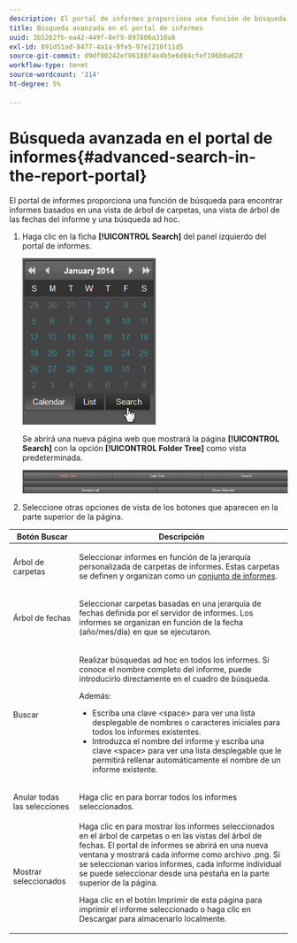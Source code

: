 ```yaml
---
description: El portal de informes proporciona una función de búsqueda para encontrar informes basados en una vista de árbol de carpetas, una vista de árbol de las fechas del informe y una búsqueda ad hoc.
title: Búsqueda avanzada en el portal de informes
uuid: 3b5262fb-ea42-449f-8ef9-897806a310a8
exl-id: 891d51ad-8477-4a1a-9fe5-97e1210f11d5
source-git-commit: d9df90242ef96188f4e4b5e6d04cfef196b0a628
workflow-type: tm+mt
source-wordcount: '314'
ht-degree: 5%

---
```


# Búsqueda avanzada en el portal de informes{#advanced-search-in-the-report-portal}

El portal de informes proporciona una función de búsqueda para encontrar informes basados en una vista de árbol de carpetas, una vista de árbol de las fechas del informe y una búsqueda ad hoc.

1. Haga clic en la ficha **[!UICONTROL Search]** del panel izquierdo del portal de informes.

   ![](assets/report_portal_search_button.png)

   Se abrirá una nueva página web que mostrará la página **[!UICONTROL Search]** con la opción **[!UICONTROL Folder Tree]** como vista predeterminada.

   ![](assets/report_portal_search_headers.png)

1. Seleccione otras opciones de vista de los botones que aparecen en la parte superior de la página.

<table id="table_02610040A3284C07B62A6E70C0421573"> 
 <thead> 
  <tr> 
   <th colname="col1" class="entry"> Botón Buscar </th> 
   <th colname="col2" class="entry"> Descripción </th> 
  </tr> 
 </thead>
 <tbody> 
  <tr> 
   <td colname="col1"> <p>Árbol de carpetas </p> </td> 
   <td colname="col2"> <p>Seleccionar informes en función de la jerarquía personalizada de carpetas de informes. Estas carpetas se definen y organizan como un <a href="../../home/c-rpt-oview/c-work-rpt-sets/c-work-rpt-sets.md#concept-a5f078668e1245e684cb2a778c8803d5"> conjunto de informes</a>. </p> </td> 
  </tr> 
  <tr> 
   <td colname="col1"> <p>Árbol de fechas </p> </td> 
   <td colname="col2"> <p>Seleccionar carpetas basadas en una jerarquía de fechas definida por el servidor de informes. Los informes se organizan en función de la fecha (año/mes/día) en que se ejecutaron. </p> </td> 
  </tr> 
  <tr> 
   <td colname="col1"> <p>Buscar </p> </td> 
   <td colname="col2"> <p>Realizar búsquedas ad hoc en todos los informes. Si conoce el nombre completo del informe, puede introducirlo directamente en el cuadro de búsqueda. </p> <p>Además: </p> 
    <ul id="ul_EAE30AAA865942078D0C6C0AE527C07C"> 
     <li id="li_F5213977442F4B89A62CA6BC315F95BE">Escriba una clave &lt;space&gt; para ver una lista desplegable de nombres o caracteres iniciales para todos los informes existentes. </li> 
     <li id="li_C28799438777471290B424CAFFCAF810">Introduzca el nombre del informe y escriba una clave &lt;space&gt; para ver una lista desplegable que le permitirá rellenar automáticamente el nombre de un informe existente. </li> 
    </ul> </td> 
  </tr> 
  <tr> 
   <td colname="col1"> <p>Anular todas las selecciones </p> </td> 
   <td colname="col2"> Haga clic en para borrar todos los informes seleccionados. </td> 
  </tr> 
  <tr> 
   <td colname="col1"> <p>Mostrar seleccionados </p> </td> 
   <td colname="col2">Haga clic en para mostrar los informes seleccionados en el árbol de carpetas o en las vistas del árbol de fechas. El portal de informes se abrirá en una nueva ventana y mostrará cada informe como archivo .png. Si se seleccionan varios informes, cada informe individual se puede seleccionar desde una pestaña en la parte superior de la página. <p>Haga clic en el botón <span class="uicontrol"> Imprimir</span> de esta página para imprimir el informe seleccionado o haga clic en <span class="uicontrol"> Descargar</span> para almacenarlo localmente. </p> </td> 
  </tr> 
 </tbody> 
</table>

